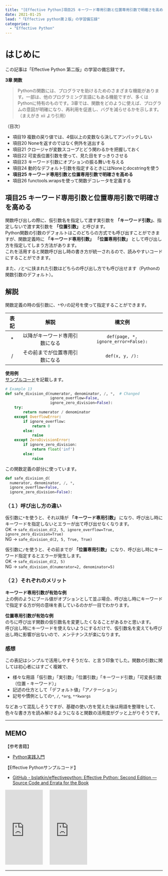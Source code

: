 ```yaml
---
title: "[Effective Python]項目25 キーワード専用引数と位置専用引数で明確さを高める"
date: 2021-01-25
lead: "「Effective python第２版」の学習備忘録"
categories:
  - "Effective Python"
---
```


# はじめに
この記事は「Effective Python 第二版」の学習の備忘録です。

**3章 関数**  
>Pythonの関数には、プログラマを助けるためのさまざまな機能があります。一部は、他のプログラミング言語にもある機能ですが、多くはPythonに特有のものです。3章では、関数をどのように使えば、プログラムの意図が明確になり、再利用を促進し、バグを減らせるかを示します。（まえがき xii より引用）

（目次）
- 項目19 複数の戻り値では、4個以上の変数なら決してアンパックしない
- 項目20 Noneを返すのではなく例外を送出する
- 項目21 クロージャが変数スコープとどう関わるかを把握しておく
- 項目22 可変長位置引数を使って、見た目をすっきりさせる
- 項目23 キーワード引数にオプションの振る舞いを与える
- 項目24 動的なデフォルト引数を指定するときにはNoneとdocstringを使う
- **項目25 キーワード専用引数と位置専用引数で明確さを高める**
- 項目26 functools.wrapsを使って関数デコレータを定義する



## 項目25 キーワード専用引数と位置専用引数で明確さを高める
関数呼び出しの際に、仮引数名を指定して渡す実引数を **「キーワード引数」**、指定しないで渡す実引数を **「位置引数」** と呼びます。  
Python関数の引数のデフォルトはこのどちらの方式でも呼び出すことができますが、関数定義時に **「キーワード専用引数」** **「位置専用引数」** として呼び出し方を指定してしまう方法があります。  
これを活用すると関数呼び出し時の書き方が統一されるので、読みやすいコードにすることができます。  

また、`/`と`*`に挟まれた引数はどちらの呼び出し方でも呼び出せます（Pythonの関数引数のデフォルト）。

## 解説
関数定義の時の仮引数に、`*`や`/`の記号を使って指定することができます。

|  表記  |  解説  |  構文例  |
| :---: | :---: | :---: |
|  * |  以降がキーワード専用引数になる  | `def(page, *, ignore_error=False):` |
|  /  |  その前までが位置専用引数になる  | `def(x, y, /):` |


**使用例**  
[サンプルコード](https://github.com/bslatkin/effectivepython/blob/master/example_code/item_25.py)を記載します。

```python
# Example 13
def safe_division_d(numerator, denominator, /, *,  # Changed
                    ignore_overflow=False,
                    ignore_zero_division=False):
    try:
        return numerator / denominator
    except OverflowError:
        if ignore_overflow:
            return 0
        else:
            raise
    except ZeroDivisionError:
        if ignore_zero_division:
            return float('inf')
        else:
            raise
```

この関数定義の部分に使っています。

```python
def safe_division_d(
  numerator, denominator, /, *,
  ignore_overflow=False,
  ignore_zero_division=False):
```

### （１）呼び出し方の違い
仮引数に`*`を使うと、それ以降が **「キーワード専用引数」** になり、呼び出し時にキーワードを指定しないとエラーが出て呼び出せなくなります。  
OK -> `safe_division_d(2, 5, ignore_overflow=True, ignore_zero_division=True)`  
NG -> `safe_division_d(2, 5, True, True)`

仮引数に`/`を使うと、その前までが **「位置専用引数」** になり、呼び出し時にキーワード指定するとエラーが発生します。  
OK -> `safe_division_d(2, 5)`  
NG -> `safe_division_d(numerator=2, denominator=5)`


### （２）それぞれのメリット
**キーワード専用引数が有効な例**  
上の例のようにブール値がオプションとして並ぶ場合、呼び出し時にキーワードで指定する方が何の意味を表しているのかが一目でわかります。

**位置専用引数が有効な例**  
のちに呼び出す関数の仮引数名を変更したくなることがあるかと思います。  
呼び出し時にキーワードを使えないようにするだけで、仮引数名を変えても呼び出し時に影響が出ないので、メンテナンスが楽になります。  


### 感想
この表記はシンプルで活用しやすそうだな、と言う印象でした。関数の引数に関しては初心者にはすごく複雑で、

- 様々な用語「仮引数」「実引数」「位置引数」「キーワード引数」「可変長引数（位置・キーワード）」
- 記述の仕方として「デフォルト値」「アノテーション」
- 記号や慣例としての`*`, `/`, `*arg`, `**kwargs`

などあって混乱しそうですが、基礎の使い方を覚えた後は用語を整理をして、色々な書き方を読み解けるようになると関数の活用度がグッと上がりそうです。

---
## MEMO
【参考書籍】
- [Python実践入門](https://www.amazon.co.jp/Python%E5%AE%9F%E8%B7%B5%E5%85%A5%E9%96%80-%E8%A8%80%E8%AA%9E%E3%81%AE%E5%8A%9B%E3%82%92%E5%BC%95%E3%81%8D%E5%87%BA%E3%81%97%E3%80%81%E9%96%8B%E7%99%BA%E5%8A%B9%E7%8E%87%E3%82%92%E9%AB%98%E3%82%81%E3%82%8B-WEB-PRESS-plus-ebook/dp/B0842JDVBZ)

【Effective Pythonサンプルコード】
- [GitHub - bslatkin/effectivepython: Effective Python: Second Edition — Source Code and Errata for the Book](https://github.com/bslatkin/effectivepython)

<iframe style="width:120px;height:240px;" marginwidth="0" marginheight="0" scrolling="no" frameborder="0" src="https://rcm-fe.amazon-adsystem.com/e/cm?ref=qf_sp_asin_til&t=massasquash08-22&m=amazon&o=9&p=8&l=as1&IS1=1&detail=1&asins=4873119170&linkId=b01ad363c615cc9408dfcc360b1a85de&bc1=ffffff&amp;lt1=_top&fc1=333333&lc1=0066c0&bg1=ffffff&f=ifr"></iframe>
　
<iframe style="width:120px;height:240px;" marginwidth="0" marginheight="0" scrolling="no" frameborder="0" src="https://rcm-fe.amazon-adsystem.com/e/cm?ref=qf_sp_asin_til&t=massasquash08-22&m=amazon&o=9&p=8&l=as1&IS1=1&detail=1&asins=B0842JDVBZ&linkId=25d949cbd1c5fb4187836e2a7ab30cb3&bc1=ffffff&amp;lt1=_top&fc1=333333&lc1=0066c0&bg1=ffffff&f=ifr"></iframe>

---